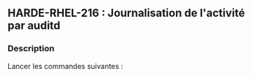 ## HARDE-RHEL-216 : Journalisation de l'activité par auditd

### Description

Lancer les commandes suivantes :

